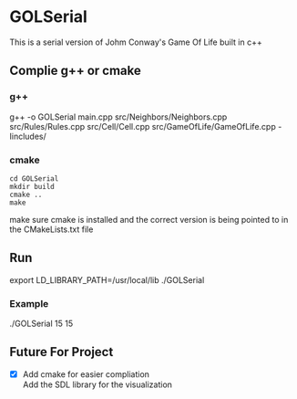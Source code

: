 # GOLSerial
This is a serial version of Johm Conway's Game Of Life built in c++ 


## Complie g++ or cmake
### g++
g++ -o GOLSerial main.cpp src/Neighbors/Neighbors.cpp src/Rules/Rules.cpp src/Cell/Cell.cpp src/GameOfLife/GameOfLife.cpp -Iincludes/

### cmake
```
cd GOLSerial
mkdir build
cmake ..
make
```
make sure cmake is installed and the correct version is being pointed to in the CMakeLists.txt file
## Run 
export LD_LIBRARY_PATH=/usr/local/lib
./GOLSerial <rowSize> <columnSize>

### Example
./GOLSerial 15 15

## Future For Project 
- [x] Add cmake for easier compliation\
Add the SDL library for the visualization 
